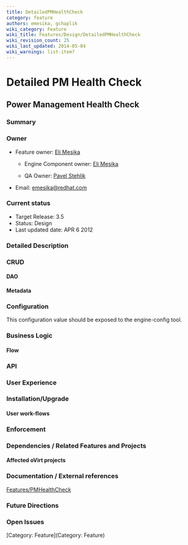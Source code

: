 ```yaml
---
title: DetailedPMHealthCheck
category: feature
authors: emesika, gchaplik
wiki_category: Feature
wiki_title: Features/Design/DetailedPMHealthCheck
wiki_revision_count: 25
wiki_last_updated: 2014-05-04
wiki_warnings: list-item?
---
```


# Detailed PM Health Check

## Power Management Health Check

### Summary

### Owner

*   Feature owner: [ Eli Mesika](User:emesika)

    * Engine Component owner: [ Eli Mesika](User:emesika)

    * QA Owner: [ Pavel Stehlik](User:pstehlik)

*   Email: emesika@redhat.com

### Current status

*   Target Release: 3.5
*   Status: Design
*   Last updated date: APR 6 2012

### Detailed Description

### CRUD

#### DAO

#### Metadata

### Configuration

This configuration value should be exposed to the engine-config tool.

### Business Logic

#### Flow

### API

### User Experience

### Installation/Upgrade

#### User work-flows

### Enforcement

### Dependencies / Related Features and Projects

#### Affected oVirt projects

### Documentation / External references

[Features/PMHealthCheck](Features/PMHealthCheck)

### Future Directions

### Open Issues

[Category: Feature](Category: Feature)
